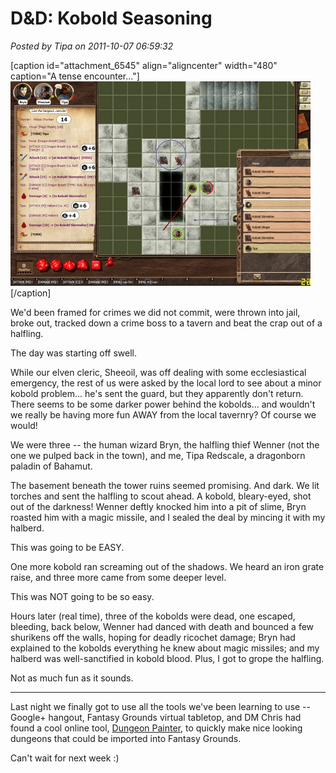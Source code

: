 # D&D: Kobold Seasoning

*Posted by Tipa on 2011-10-07 06:59:32*

[caption id="attachment\_6545" align="aligncenter" width="480" caption="A tense encounter..."][![](../uploads/2011/10/FantasyGrounds-2011-10-06-22-23-30-89-480x327.jpg "A tense encounter...")](../uploads/2011/10/FantasyGrounds-2011-10-06-22-23-30-89.jpg)[/caption]

We'd been framed for crimes we did not commit, were thrown into jail, broke out, tracked down a crime boss to a tavern and beat the crap out of a halfling. 

The day was starting off swell.

While our elven cleric, Sheeoil, was off dealing with some ecclesiastical emergency, the rest of us were asked by the local lord to see about a minor kobold problem... he's sent the guard, but they apparently don't return. There seems to be some darker power behind the kobolds... and wouldn't we really be having more fun AWAY from the local tavernry? Of course we would!

We were three -- the human wizard Bryn, the halfling thief Wenner (not the one we pulped back in the town), and me, Tipa Redscale, a dragonborn paladin of Bahamut.

The basement beneath the tower ruins seemed promising. And dark. We lit torches and sent the halfling to scout ahead. A kobold, bleary-eyed, shot out of the darkness! Wenner deftly knocked him into a pit of slime, Bryn roasted him with a magic missile, and I sealed the deal by mincing it with my halberd.

This was going to be EASY.

One more kobold ran screaming out of the shadows. We heard an iron grate raise, and three more came from some deeper level.

This was NOT going to be so easy.

Hours later (real time), three of the kobolds were dead, one escaped, bleeding, back below, Wenner had danced with death and bounced a few shurikens off the walls, hoping for deadly ricochet damage; Bryn had explained to the kobolds everything he knew about magic missiles; and my halberd was well-sanctified in kobold blood. Plus, I got to grope the halfling.

Not as much fun as it sounds.

---

Last night we finally got to use all the tools we've been learning to use -- Google+ hangout, Fantasy Grounds virtual tabletop, and DM Chris had found a cool online tool, [Dungeon Painter](http://pyromancers.com/about-dungeon-painter "Dungeon Painter"), to quickly make nice looking dungeons that could be imported into Fantasy Grounds.

Can't wait for next week :)

